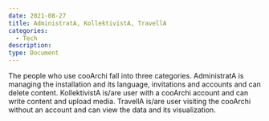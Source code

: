 ```yaml
---
date: 2021-08-27
title: AdministratA, KollektivistA, TravellA
categories:
  - Tech
description: 
type: Document
---
```

The people who use cooArchi fall into three categories. AdministratA is managing the installation and its language, invitations and accounts and can delete content. KollektivistA is/are user with a cooArchi account and can write content and upload media. TravellA is/are user visiting the cooArchi without an account and can view the data and its visualization.
